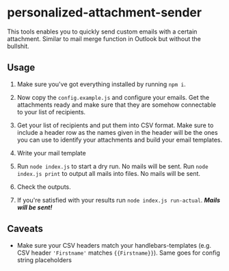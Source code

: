 # personalized-attachment-sender

This tools enables you to quickly send custom emails with a certain attachment. 
Similar to mail merge function in Outlook but without the bullshit.

## Usage
1. Make sure you've got everything installed by running `npm i`. 

2. Now copy the `config.example.js` and configure your emails. Get the attachments ready and 
make sure that they are somehow connectable to your list of recipients.

3. Get your list of recipients and put them into CSV format. Make sure to include a header row as
the names given in the header will be the ones you can use to identify your attachments and
build your email templates.

4. Write your mail template

5. Run `node index.js` to start a dry run. No mails will be sent. 
Run `node index.js print` to output all mails into files. No mails will be sent.

6. Check the outputs.

7. If you're satisfied with your results run `node index.js run-actual`. ***Mails will be sent!***

## Caveats

- Make sure your CSV headers match your handlebars-templates (e.g. CSV header `'Firstname'` matches `{{Firstname}}`). 
Same goes for config string placeholders